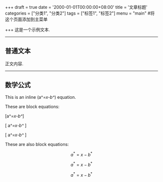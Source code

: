 +++
draft = true
date = '2000-01-01T00:00:00+08:00'
title = '文章标题'
categories = ["分类1", "分类2"]
tags = ["标签1", "标签2"]
menu = "main" #将这个页面添加到主菜单

+++
这是一个示例文本.

---

## 普通文本

正文内容.

---

## 数学公式
This is an inline \(a^*=x-b^*\) equation.

These are block equations:

\[a^*=x-b^*\]

\[ a^*=x-b^* \]

\[
a^*=x-b^*
\]

These are also block equations:

$$a^*=x-b^*$$

$$ a^*=x-b^* $$

$$
a^*=x-b^*
$$
